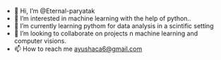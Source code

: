 - 👋 Hi, I’m @Eternal-paryatak
- 👀 I’m interested in machine learning with the help of python..
- 🌱 I’m currently learning pythom for data analysis in a scintific setting
- 💞️ I’m looking to collaborate on projects n machine learning and computer visions. 
- 📫 How to reach me ayushaca6@gmail.com

<!---
Eternal-paryatak/Eternal-paryatak is a ✨ special ✨ repository because its `README.md` (this file) appears on your GitHub profile.
You can click the Preview link to take a look at your changes.
--->
